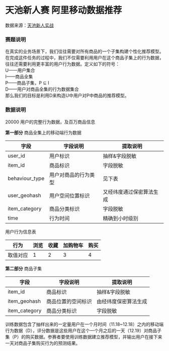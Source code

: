 # 天池新人赛 阿里移动数据推荐

数据来源：[天池新人实战][1]

### 赛题说明
在真实的业务场景下，我们往往需要对所有商品的一个子集构建个性化推荐模型。在完成这件任务的过程中，我们不仅需要利用用户在这个商品子集上的行为数据，往往还需要利用更丰富的用户行为数据。定义如下的符号：         
U——用户集合        
I——商品全集     
P——商品子集，P ⊆ I   
D——用户对商品全集的行为数据集合       
那么我们的目标是利用D来构造U中用户对P中商品的推荐模型。

### 数据说明

20000 用户的完整行为数据，及百万商品信息

**第一部分** 商品全集上的移动端行为数据

| 字段           | 字段说明             | 提取说明                 |
| -------------- | -------------------- | ------------------------ |
| user_id        | 用户标识             | 抽样&字段脱敏            |
| item_id        | 商品标识             | 字段脱敏                 |
| behaviour_type | 用户对商品的行为类型 | 见下表                   |
| user_geohash   | 用户空间位置标识     | 又经纬度通过保密算法生成 |
| item_category  | 商品分类标识         | 字段脱敏                 |   
| time           | 行为时间             | 精确到小时级别           |

用户行为信息表        

| 行为     | 浏览 | 收藏 | 加购物车 | 购买 |    
| -------- | ---- | ---- | -------- | ---- |      
| 取值对应 | 1    | 2    | 3        | 4    |   

**第二部分** 商品子集

| 字段          | 字段说明           | 提取说明             |
| ------------- | ------------------ | -------------------- |
| item_id       | 商品标识           | 抽样&字段脱敏        |
| item_geohash  | 商品位置的空间标识 | 由经纬度保密算法生成 |
| item_category | 商品分类标识       | 字段脱敏             |


训练数据包含了抽样出来的一定量用户在一个月时间（11.18~12.18）之内的移动端行为数据（D），评分数据是这些用户在这个一个月之后的一天（12.19）对商品子集（P）的购买数据。参赛者要使用训练数据建立推荐模型，并输出用户在接下来一天对商品子集购买行为的预测结果。














[1]:https://tianchi.aliyun.com/getStart/information.htm?spm=5176.100067.5678.2.2806153cs3AyQQ&raceId=231522
